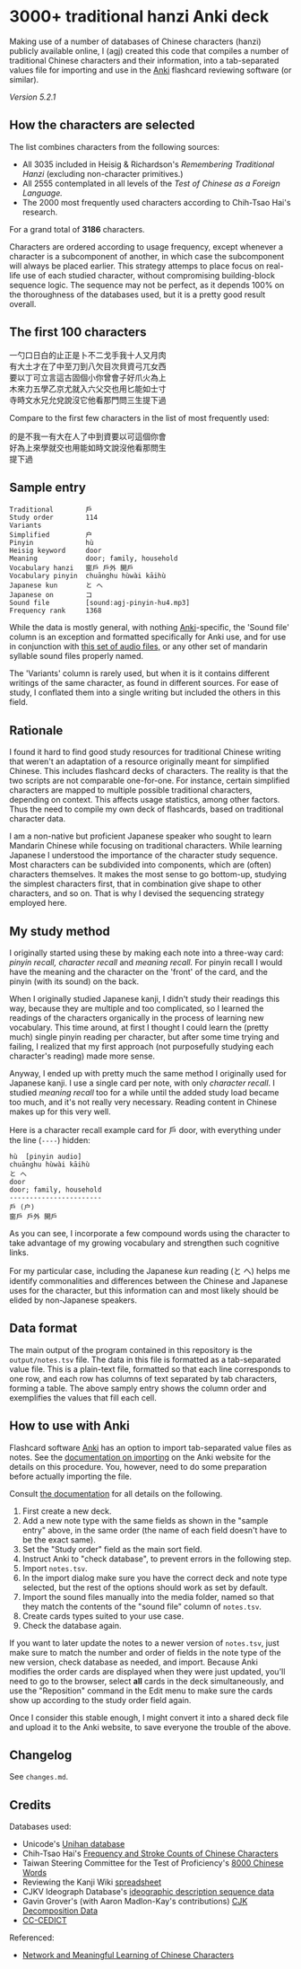 
3000+ traditional hanzi Anki deck
=================================

Making use of a number of databases of Chinese characters (hanzi) publicly available online, I (agj) created this code that compiles a number of traditional Chinese characters and their information, into a tab-separated values file for importing and use in the [Anki][anki] flashcard reviewing software (or similar).

_Version 5.2.1_


## How the characters are selected

The list combines characters from the following sources:

- All 3035 included in Heisig & Richardson's _Remembering Traditional Hanzi_ (excluding non-character primitives.)
- All 2555 contemplated in all levels of the _Test of Chinese as a Foreign Language._
- The 2000 most frequently used characters according to Chih-Tsao Hai's research.

For a grand total of **3186** characters.

Characters are ordered according to usage frequency, except whenever a character is a subcomponent of another, in which case the subcomponent will always be placed earlier. This strategy attemps to place focus on real-life use of each studied character, without compromising building-block sequence logic. The sequence may not be perfect, as it depends 100% on the thoroughness of the databases used, but it is a pretty good result overall.


## The first 100 characters

一勺口日白的止正是卜不二戈手我十人又月肉  
有大土才在了中至刀到八欠目次貝資弓兀女西  
要以丁可立言這古固個小你曾會子好爪火為上  
木來力五學乙京尤就入六父交也用匕能如士寸  
寺時文水兄允兌說沒它他看那門問三生提下過

Compare to the first few characters in the list of most frequently used:

的是不我一有大在人了中到資要以可這個你會  
好為上來學就交也用能如時文說沒他看那問生  
提下過


## Sample entry

```
Traditional        戶
Study order        114
Variants           
Simplified         户
Pinyin             hù
Heisig keyword     door
Meaning            door; family, household
Vocabulary hanzi   窗戶 戶外 開戶
Vocabulary pinyin  chuānghu hùwài kāihù
Japanese kun       と へ
Japanese on        コ
Sound file         [sound:agj-pinyin-hu4.mp3]
Frequency rank     1368
```

While the data is mostly general, with nothing [Anki][anki]-specific, the 'Sound file' column is an exception and formatted specifically for Anki use, and for use in conjunction with [this set of audio files,][pinyin-audio] or any other set of mandarin syllable sound files properly named.

The 'Variants' column is rarely used, but when it is it contains different writings of the same character, as found in different sources. For ease of study, I conflated them into a single writing but included the others in this field.


## Rationale

I found it hard to find good study resources for traditional Chinese writing that weren't an adaptation of a resource originally meant for simplified Chinese. This includes flashcard decks of characters. The reality is that the two scripts are not comparable one-for-one. For instance, certain simplified characters are mapped to multiple possible traditional characters, depending on context. This affects usage statistics, among other factors. Thus the need to compile my own deck of flashcards, based on traditional character data.

I am a non-native but proficient Japanese speaker who sought to learn Mandarin Chinese while focusing on traditional characters. While learning Japanese I understood the importance of the character study sequence. Most characters can be subdivided into components, which are (often) characters themselves. It makes the most sense to go bottom-up, studying the simplest characters first, that in combination give shape to other characters, and so on. That is why I devised the sequencing strategy employed here.


## My study method

I originally started using these by making each note into a three-way card: _pinyin recall,_ _character recall_ and _meaning recall._ For pinyin recall I would have the meaning and the character on the 'front' of the card, and the pinyin (with its sound) on the back.

When I originally studied Japanese kanji, I didn't study their readings this way, because they are multiple and too complicated, so I learned the readings of the characters organically in the process of learning new vocabulary. This time around, at first I thought I could learn the (pretty much) single pinyin reading per character, but after some time trying and failing, I realized that my first approach (not purposefully studying each character's reading) made more sense.

Anyway, I ended up with pretty much the same method I originally used for Japanese kanji. I use a single card per note, with only _character recall_. I studied _meaning recall_ too for a while until the added study load became too much, and it's not really very necessary. Reading content in Chinese makes up for this very well.

Here is a character recall example card for 戶 door, with everything under the line (`----`) hidden:

```
hù  [pinyin audio]
chuānghu hùwài kāihù
と へ
door
door; family, household
-----------------------
戶 (户)
窗戶 戶外 開戶
```

As you can see, I incorporate a few compound words using the character to take advantage of my growing vocabulary and strengthen such cognitive links.

For my particular case, including the Japanese _kun_ reading (と へ) helps me identify commonalities and differences between the Chinese and Japanese uses for the character, but this information can and most likely should be elided by non-Japanese speakers.


## Data format

The main output of the program contained in this repository is the `output/notes.tsv` file. The data in this file is formatted as a tab-separated value file. This is a plain-text file, formatted so that each line corresponds to one row, and each row has columns of text separated by tab characters, forming a table. The above samply entry shows the column order and exemplifies the values that fill each cell.


## How to use with Anki

Flashcard software [Anki][anki] has an option to import tab-separated value files as notes. See the [documentation on importing](https://apps.ankiweb.net/docs/manual.html#importing) on the Anki website for the details on this procedure. You, however, need to do some preparation before actually importing the file.

Consult [the documentation](https://apps.ankiweb.net/docs/manual.html) for all details on the following.

1. First create a new deck.
2. Add a new note type with the same fields as shown in the "sample entry" above, in the same order (the name of each field doesn't have to be the exact same).
3. Set the "Study order" field as the main sort field.
4. Instruct Anki to "check database", to prevent errors in the following step.
5. Import `notes.tsv`.
6. In the import dialog make sure you have the correct deck and note type selected, but the rest of the options should work as set by default.
7. Import the sound files manually into the media folder, named so that they match the contents of the "sound file" column of `notes.tsv`.
8. Create cards types suited to your use case.
9. Check the database again.

If you want to later update the notes to a newer version of `notes.tsv`, just make sure to match the number and order of fields in the note type of the new version, check database as needed, and import. Because Anki modifies the order cards are displayed when they were just updated, you'll need to go to the browser, select **all** cards in the deck simultaneously, and use the "Reposition" command in the Edit menu to make sure the cards show up according to the study order field again.

Once I consider this stable enough, I might convert it into a shared deck file and upload it to the Anki website, to save everyone the trouble of the above.


## Changelog

See `changes.md`.


## Credits

Databases used:

- Unicode's [Unihan database][unihan]
- Chih-Tsao Hai's [Frequency and Stroke Counts of Chinese Characters][charfreq]
- Taiwan Steering Committee for the Test of Proficiency's [8000 Chinese Words][top]
- Reviewing the Kanji Wiki [spreadsheet][heisig]
- CJKV Ideograph Database's [ideographic description sequence data][cjkvi]
- Gavin Grover's (with Aaron Madlon-Kay's contributions) [CJK Decomposition Data][grover]
- [CC-CEDICT][cedict]

Referenced:

- [Network and Meaningful Learning of Chinese Characters][learnm]

[unihan]: https://www.unicode.org/charts/unihan.html
[charfreq]: http://technology.chtsai.org/charfreq/
[top]: http://www.sc-top.org.tw/english/download.php
[heisig]: http://rtkwiki.koohii.com/wiki/Remembering_Simplified_Hanzi,_Traditional_Hanzi_and_Kanji_spreadsheet
[cjkvi]:https://github.com/cjkvi/cjkvi-ids
[learnm]: http://learnm.org/
[cedict]: https://www.mdbg.net/chinese/dictionary?page=cc-cedict
[grover]: https://github.com/amake/cjk-decomp

[anki]: https://ankisrs.net/
[pinyin-audio]: https://github.com/agj/mp3-chinese-pinyin-sound
